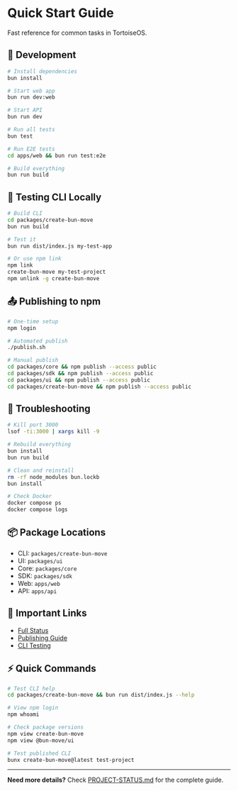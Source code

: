 # Quick Start Guide

Fast reference for common tasks in TortoiseOS.

## 🚀 Development

```bash
# Install dependencies
bun install

# Start web app
bun run dev:web

# Start API
bun run dev

# Run all tests
bun test

# Run E2E tests
cd apps/web && bun run test:e2e

# Build everything
bun run build
```

## 🧪 Testing CLI Locally

```bash
# Build CLI
cd packages/create-bun-move
bun run build

# Test it
bun run dist/index.js my-test-app

# Or use npm link
npm link
create-bun-move my-test-project
npm unlink -g create-bun-move
```

## 📤 Publishing to npm

```bash
# One-time setup
npm login

# Automated publish
./publish.sh

# Manual publish
cd packages/core && npm publish --access public
cd packages/sdk && npm publish --access public
cd packages/ui && npm publish --access public
cd packages/create-bun-move && npm publish --access public
```

## 🐛 Troubleshooting

```bash
# Kill port 3000
lsof -ti:3000 | xargs kill -9

# Rebuild everything
bun install
bun run build

# Clean and reinstall
rm -rf node_modules bun.lockb
bun install

# Check Docker
docker compose ps
docker compose logs
```

## 📦 Package Locations

- CLI: `packages/create-bun-move`
- UI: `packages/ui`
- Core: `packages/core`
- SDK: `packages/sdk`
- Web: `apps/web`
- API: `apps/api`

## 🔗 Important Links

- [Full Status](./PROJECT-STATUS.md)
- [Publishing Guide](./PUBLISHING.md)
- [CLI Testing](./CLI-TESTING-GUIDE.md)

## ⚡ Quick Commands

```bash
# Test CLI help
cd packages/create-bun-move && bun run dist/index.js --help

# View npm login
npm whoami

# Check package versions
npm view create-bun-move
npm view @bun-move/ui

# Test published CLI
bunx create-bun-move@latest test-project
```

---

**Need more details?** Check [PROJECT-STATUS.md](./PROJECT-STATUS.md) for the complete guide.
